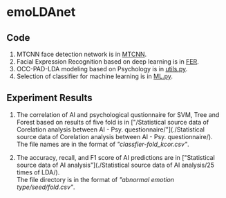 # emoLDAnet

## Code

1. MTCNN face detection network is in [MTCNN](./DL/mtcnn/).
2. Facial Expression Recognition based on deep learning is in [FER](./DL/FER/).
3. OCC-PAD-LDA modeling based on Psychology is in [utils.py](./DL/utils.py).
4. Selection of classifier for machine learning is in [ML.py](./ML/ML.py).

## Experiment Results

1. The correlation of AI and psychological qustionnaire for SVM, Tree and Forest based on results of five fold is in 
["/Statistical source data of Corelation analysis between AI - Psy. questionnaire/"](./Statistical source data of Corelation analysis between AI - Psy. questionnaire/).  
The file names are in the format of *"classfier-fold_kcor.csv"*.

2. The accuracy, recall, and F1 score of AI predictions are in ["Statistical source data of AI analysis"](./Statistical source data of AI analysis/25 times of LDA/).  
The file directory is in the format of *"abnormal emotion type/seed/fold.csv"*.

